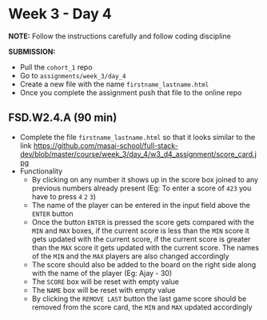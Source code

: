 # Week 3 - Day 4

**NOTE:** Follow the instructions carefully and follow coding discipline

**SUBMISSION:**

- Pull the `cohort_1` repo
- Go to `assignments/week_3/day_4` 
- Create a new file with the name `firstname_lastname.html`
- Once you complete the assignment push that file to the online repo

## FSD.W2.4.A (90 min)

- Complete the file `firstname_lastname.html` so that it looks similar to the link <https://github.com/masai-school/full-stack-dev/blob/master/course/week_3/day_4/w3_d4_assignment/score_card.jpg>
- Functionality
  - By clicking on any number it shows up in the score box joined to any previous numbers already present (Eg: To enter a score of `423` you have to press `4` `2` `3`)
  - The name of the player can be entered in the input field above the `ENTER` button
  - Once the button `ENTER` is pressed the score gets compared with the `MIN` and `MAX` boxes, if the current score is less than the `MIN` score it gets updated with the current score, if the current score is greater than the `MAX` score it gets updated with the current score. The names of the `MIN` and the `MAX` players are also changed accordingly
  - The score should also be added to the board on the right side along with the name of the player  (Eg: Ajay - 30)
  - The `SCORE` box will be reset with empty value
  - The `NAME` box will be reset with empty value
  - By clicking the `REMOVE LAST` button the last game score should be removed from the score card, the `MIN` and `MAX` updated accordingly
